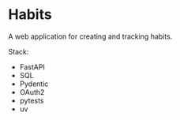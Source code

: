 ﻿# Habits

A web application for creating and tracking habits. 

Stack:
 - FastAPI
 - SQL
 - Pydentic
 - OAuth2
 - pytests
 - uv



